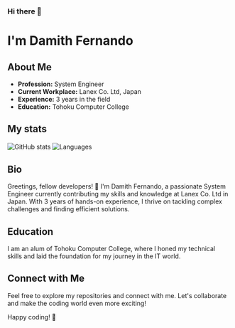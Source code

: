 ### Hi there 👋

# I'm Damith Fernando

## About Me
- **Profession:** System Engineer
- **Current Workplace:** Lanex Co. Ltd, Japan
- **Experience:** 3 years in the field
- **Education:** Tohoku Computer College

## My stats

<img align="center" src="https://github-readme-stats.vercel.app/api?username=damithfdo95&show_icons=true&theme=dracula" alt="GitHub stats" />

<img align="center" src="https://github-readme-stats.vercel.app/api/top-langs/?username=damithfdo95&exclude_repo=damithfdo95&layout=compact&theme=dracula" alt="Languages" />


## Bio
Greetings, fellow developers! 👋 I'm Damith Fernando, a passionate System Engineer currently contributing my skills and knowledge at Lanex Co. Ltd in Japan. With 3 years of hands-on experience, I thrive on tackling complex challenges and finding efficient solutions.

## Education
I am an alum of Tohoku Computer College, where I honed my technical skills and laid the foundation for my journey in the IT world.

## Connect with Me
Feel free to explore my repositories and connect with me. Let's collaborate and make the coding world even more exciting!

Happy coding! 🚀

